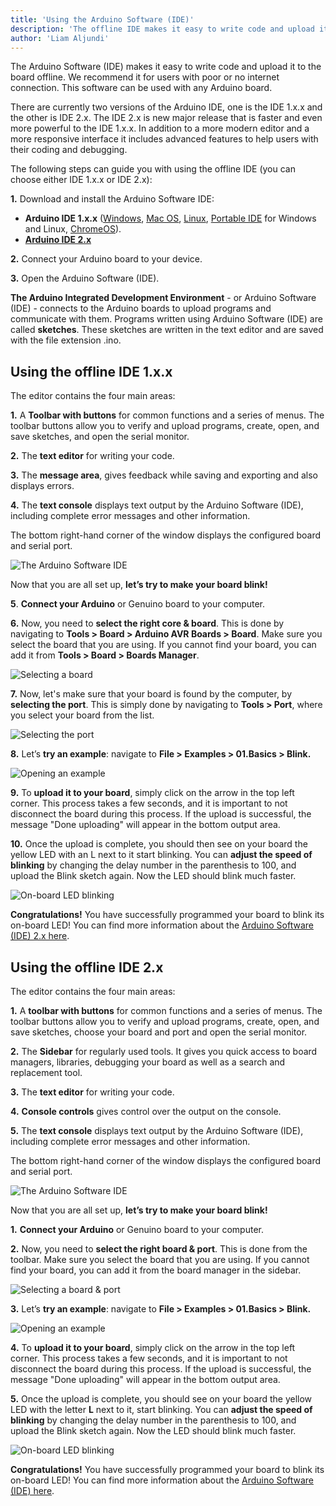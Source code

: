 ```yaml
---
title: 'Using the Arduino Software (IDE)'
description: 'The offline IDE makes it easy to write code and upload it to the board without an Internet connection.'
author: 'Liam Aljundi'
---
```


The Arduino Software (IDE) makes it easy to write code and upload it to the board offline. We recommend it for users with poor or no internet connection. This software can be used with any Arduino board.

There are currently two versions of the Arduino IDE, one is the IDE 1.x.x and the other is IDE 2.x. The IDE 2.x is new major release that is faster and even more powerful to the IDE 1.x.x. In addition to a more modern editor and a more responsive interface it includes advanced features to help users with their coding and debugging. 

The following steps can guide you with using the offline IDE (you can choose either IDE 1.x.x or IDE 2.x):

**1.** Download and install the Arduino Software IDE:

   - **Arduino IDE 1.x.x** ([Windows](https://www.arduino.cc/en/Guide/Windows), [Mac OS](https://www.arduino.cc/en/Guide/macOS), [Linux](https://www.arduino.cc/en/Guide/Linux), [Portable IDE](https://www.arduino.cc/en/Guide/PortableIDE) for Windows and Linux, [ChromeOS](https://chrome.google.com/webstore/detail/arduino-create/dcgicpihgkmccjigalccipmjlnjopdfe)).
   - [**Arduino IDE 2.x**](<https://www.arduino.cc/en/Tutorial/getting-started-with-ide-v2/ide-v2-downloading-and-installing>)

**2.** Connect your Arduino board to your device.

**3.** Open the Arduino Software (IDE).

**The Arduino Integrated Development Environment** - or Arduino Software (IDE) - connects to the Arduino boards to upload programs and communicate with them. Programs written using Arduino Software (IDE) are called **sketches**. These sketches are written in the text editor and are saved with the file extension .ino.

## Using the offline IDE 1.x.x

The editor contains the four main areas:

**1.** A **Toolbar with buttons** for common functions and a series of menus. The toolbar buttons allow you to verify and upload programs, create, open, and save sketches, and open the serial monitor.
   
**2.** The **text editor** for writing your code.

**3.** The **message area**, gives feedback while saving and exporting and also displays errors.
      
**4.** The **text console** displays text output by the Arduino Software (IDE), including complete error messages and other information.

The bottom right-hand corner of the window displays the configured board and serial port.

![The Arduino Software IDE](./assets/arduino-ide-interface.png)

Now that you are all set up, **let’s try to make your board blink!**

**5**. **Connect your Arduino** or Genuino board to your computer.
   
**6.** Now, you need to **select the right core & board**. This is done by navigating to **Tools > Board > Arduino AVR Boards > Board**. Make sure you select the board that you are using. If you cannot find your board, you can add it from **Tools > Board > Boards Manager**.

![Selecting a board](./assets/install_avr_02.png)

**7.** Now, let's make sure that your board is found by the computer, by **selecting the port**. This is simply done by navigating to **Tools > Port**, where you select your board from the list.

![Selecting the port](./assets/install_avr_03.png)

**8.** Let’s **try an example**: navigate to **File > Examples > 01.Basics > Blink.**

![Opening an example](./assets/install_avr_04.png)

**9.** To **upload it to your board**, simply click on the arrow in the top left corner. This process takes a few seconds, and it is important to not disconnect the board during this process. If the upload is successful, the message "Done uploading" will appear in the bottom output area.
    
**10.** Once the upload is complete, you should then see on your board the yellow LED with an L next to it start blinking. You can **adjust the speed of blinking** by changing the delay number in the parenthesis to 100, and upload the Blink sketch again. Now the LED should blink much faster.

![On-board LED blinking](./assets/onboard-led-blinking.gif)

**Congratulations!** You have successfully programmed your board to blink its on-board LED! You can find more information about the [Arduino Software (IDE) 2.x here](https://www.arduino.cc/en/Tutorial/getting-started-with-ide-v2).

## Using the offline IDE 2.x

The editor contains the four main areas:

**1.** A **toolbar with buttons** for common functions and a series of menus. The toolbar buttons allow you to verify and upload programs, create, open, and save sketches, choose your board and port and open the serial monitor.
   
**2.** The **Sidebar** for regularly used tools. It gives you quick access to board managers, libraries, debugging your board as well as a search and replacement tool.
   
**3.** The **text editor** for writing your code.
   
**4.** **Console controls** gives control over the output on the console.
   
**5.** The **text console** displays text output by the Arduino Software (IDE), including complete error messages and other information.
   
The bottom right-hand corner of the window displays the configured board and serial port.

![The Arduino Software IDE](./assets/ide-20.png)

Now that you are all set up, **let’s try to make your board blink!**

**1.** **Connect your Arduino** or Genuino board to your computer.
   
**2.** Now, you need to **select the right board & port**. This is done from the toolbar. Make sure you select the board that you are using. If you cannot find your board, you can add it from the board manager in the sidebar.

![Selecting a board & port](./assets/select-board-port.png)

**3.** Let’s **try an example**: navigate to **File > Examples > 01.Basics > Blink.**

![Opening an example](./assets/open-example.png)

**4.** To **upload it to your board**, simply click on the arrow in the top left corner. This process takes a few seconds, and it is important to not disconnect the board during this process. If the upload is successful, the message "Done uploading" will appear in the bottom output area.
   
**5.** Once the upload is complete, you should see on your board the yellow LED with the letter **L** next to it, start blinking. You can **adjust the speed of blinking** by changing the delay number in the parenthesis to 100, and upload the Blink sketch again. Now the LED should blink much faster.

![On-board LED blinking](./assets/onboard-led-blinking.gif)

**Congratulations!** You have successfully programmed your board to blink its on-board LED! You can find more information about the [Arduino Software (IDE) here](/software/ide-v2).

